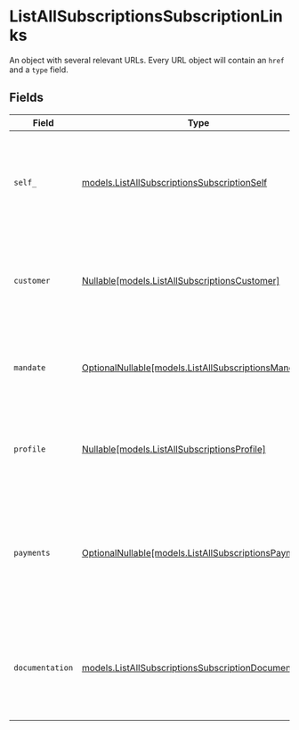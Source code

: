 # ListAllSubscriptionsSubscriptionLinks

An object with several relevant URLs. Every URL object will contain an `href` and a `type` field.


## Fields

| Field                                                                                                                         | Type                                                                                                                          | Required                                                                                                                      | Description                                                                                                                   |
| ----------------------------------------------------------------------------------------------------------------------------- | ----------------------------------------------------------------------------------------------------------------------------- | ----------------------------------------------------------------------------------------------------------------------------- | ----------------------------------------------------------------------------------------------------------------------------- |
| `self_`                                                                                                                       | [models.ListAllSubscriptionsSubscriptionSelf](../models/listallsubscriptionssubscriptionself.md)                              | :heavy_check_mark:                                                                                                            | In v2 endpoints, URLs are commonly represented as objects with an `href` and `type` field.                                    |
| `customer`                                                                                                                    | [Nullable[models.ListAllSubscriptionsCustomer]](../models/listallsubscriptionscustomer.md)                                    | :heavy_check_mark:                                                                                                            | The API resource URL of the [customer](get-customer) this subscription was created for.                                       |
| `mandate`                                                                                                                     | [OptionalNullable[models.ListAllSubscriptionsMandate]](../models/listallsubscriptionsmandate.md)                              | :heavy_minus_sign:                                                                                                            | The API resource URL of the [mandate](get-mandate) this subscription was created for.                                         |
| `profile`                                                                                                                     | [Nullable[models.ListAllSubscriptionsProfile]](../models/listallsubscriptionsprofile.md)                                      | :heavy_check_mark:                                                                                                            | The API resource URL of the [profile](get-profile) this subscription was created for.                                         |
| `payments`                                                                                                                    | [OptionalNullable[models.ListAllSubscriptionsPayments]](../models/listallsubscriptionspayments.md)                            | :heavy_minus_sign:                                                                                                            | The API resource URL of the [payments](list-payments) created for this subscription. Omitted if no such<br/>payments exist (yet). |
| `documentation`                                                                                                               | [models.ListAllSubscriptionsSubscriptionDocumentation](../models/listallsubscriptionssubscriptiondocumentation.md)            | :heavy_check_mark:                                                                                                            | In v2 endpoints, URLs are commonly represented as objects with an `href` and `type` field.                                    |